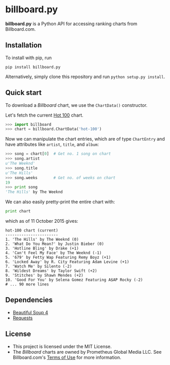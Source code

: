 billboard.py
============

**billboard.py** is a Python API for accessing ranking charts from Billboard.com.

Installation
------------

To install with pip, run

```
pip install billboard.py
```

Alternatively, simply clone this repository and run `python setup.py install`.

Quick start
-----------

To download a *Billboard* chart, we use the `ChartData()` constructor.

Let's fetch the current [Hot 100](http://www.billboard.com/charts/hot-100) chart.

```Python
>>> import billboard
>>> chart = billboard.ChartData('hot-100')
```

Now we can manipulate the chart entries, which are of type `ChartEntry` and have attributes like `artist`, `title`, and `album`:

```Python
>>> song = chart[0]  # Get no. 1 song on chart
>>> song.artist
u'The Weeknd'
>>> song.title
u'The Hills'
>>> song.weeks       # Get no. of weeks on chart
19
>>> print song
'The Hills' by The Weeknd
```

We can also easily pretty-print the entire chart with:

```Python
print chart
```

which as of 11 October 2015 gives:

```
hot-100 chart (current)
-----------------------
1. 'The Hills' by The Weeknd (0)
2. 'What Do You Mean?' by Justin Bieber (0)
3. 'Hotline Bling' by Drake (+1)
4. 'Can't Feel My Face' by The Weeknd (-1)
5. '679' by Fetty Wap Featuring Remy Boyz (+1)
6. 'Locked Away' by R. City Featuring Adam Levine (+1)
7. 'Watch Me' by Silento (-2)
8. 'Wildest Dreams' by Taylor Swift (+2)
9. 'Stitches' by Shawn Mendes (+2)
10. 'Good For You' by Selena Gomez Featuring A$AP Rocky (-2)
# ... 90 more lines
```

Dependencies
------------
* [Beautiful Soup 4](http://www.crummy.com/software/BeautifulSoup/)
* [Requests](http://requests.readthedocs.org/en/latest/) 

License
-------

* This project is licensed under the MIT License.
* The *Billboard* charts are owned by Prometheus Global Media LLC. See Billboard.com's [Terms of Use](http://www.billboard.com/terms-of-use) for more information.
